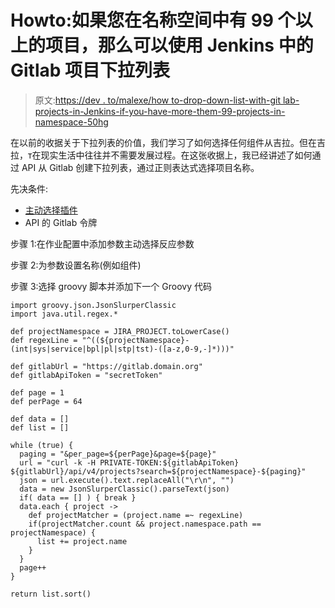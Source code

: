 # Howto:如果您在名称空间中有 99 个以上的项目，那么可以使用 Jenkins 中的 Gitlab 项目下拉列表

> 原文:[https://dev . to/malexe/how to-drop-down-list-with-git lab-projects-in-Jenkins-if-you-have-more-them-99-projects-in-namespace-50hg](https://dev.to/malexe/howto-drop-down-list-with-gitlab-projects-in-jenkins-if-you-have-more-them-99-projects-in-namespace-50hg)

在以前的收据关于下拉列表的价值，我们学习了如何选择任何组件从吉拉。但在吉拉，т在现实生活中往往并不需要发展过程。在这张收据上，我已经讲述了如何通过 API 从 Gitlab 创建下拉列表，通过正则表达式选择项目名称。

先决条件:

*   [主动选择插件](https://wiki.jenkins.io/display/JENKINS/Active+Choices+Plugin)
*   API 的 Gitlab 令牌

步骤 1:在作业配置中添加参数主动选择反应参数

步骤 2:为参数设置名称(例如组件)

步骤 3:选择 groovy 脚本并添加下一个 Groovy 代码

```
import groovy.json.JsonSlurperClassic
import java.util.regex.*

def projectNamespace = JIRA_PROJECT.toLowerCase()
def regexLine = "^((${projectNamespace}-(int|sys|service|bpl|pl|stp|tst)-([a-z,0-9,-]*)))"

def gitlabUrl = "https://gitlab.domain.org"
def gitlabApiToken = "secretToken"

def page = 1
def perPage = 64

def data = []
def list = []

while (true) {  
  paging = "&per_page=${perPage}&page=${page}"
  url = "curl -k -H PRIVATE-TOKEN:${gitlabApiToken} ${gitlabUrl}/api/v4/projects?search=${projectNamespace}-${paging}"
  json = url.execute().text.replaceAll("\r\n", "")
  data = new JsonSlurperClassic().parseText(json)
  if( data == [] ) { break }  
  data.each { project ->
    def projectMatcher = (project.name =~ regexLine)    
    if(projectMatcher.count && project.namespace.path == projectNamespace) {
      list += project.name
    }
  }
  page++
}

return list.sort() 
```